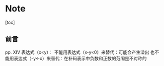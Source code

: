 # Note



[toc]



## 前言

pp. XIV
表达式（x<y）：
	不能用表达式（x-y<0）来替代：可能会产生溢出
	也不能用表达式（-y<-x）来替代：在补码表示中负数和正数的范闱是不对称的

